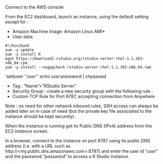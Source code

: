 Connect to the AWS console

From the EC2 dashboard, launch an instance, using the default setting except for : 
-	Amazon Machine Image: Amazon Linux AMI*
-	User data:
```
#!/bin/bash
yum -y update
yum -y install R
wget https://download2.rstudio.org/rstudio-server-rhel-1.1.383-x86_64.rpm
yum -y install --nogpgcheck rstudio-server-rhel-1.1.383-x86_64.rpm
```
'adduser '*'user'*'
echo *user*:*password* | chpasswd

-	Tag : “Name”=”RStudio Server”
-	Security Group : create a new security group with the following rule :
-	Custom TCP Rule for Port 8787, accepting connection from Anywhere

Note : no need for other network inbound rules, SSH access can always be added later on in case of need (but the private key file associated to the instance should be kept securely).

When the instance is running get its Public DNS (IPv4) address from the EC2 instance screen.

In a browser, connect to the instance on port 8787 using its public DNS address (i.e. with a URL such as http://<my.public.dns.amazonaws.com>:8787) and enter the user id “*user*“ and the password “*password*” to access a R Studio instance.

